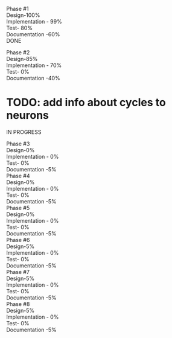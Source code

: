Phase #1  
Design-100%  
Implementation - 99%  
Test- 80%  
Documentation -60%  
DONE  

Phase #2  
Design-85%  
Implementation - 70%  
Test- 0%  
Documentation -40%  
# TODO: add info about cycles to neurons
IN PROGRESS  

Phase #3  
Design-0%  
Implementation - 0%  
Test- 0%  
Documentation -5%  
Phase #4  
Design-0%  
Implementation - 0%  
Test- 0%  
Documentation -5%  
Phase #5  
Design-0%  
Implementation - 0%  
Test- 0%  
Documentation -5%  
Phase #6  
Design-5%  
Implementation - 0%  
Test- 0%  
Documentation -5%  
Phase #7  
Design-5%   
Implementation - 0%  
Test- 0%  
Documentation -5%  
Phase #8    
Design-5%  
Implementation - 0%   
Test- 0%   
Documentation -5%   
